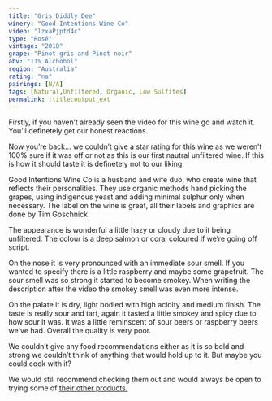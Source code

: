 ```yaml
---
title: "Gris Diddly Dee"
winery: "Good Intentions Wine Co"
video: "lzxaPjptd4c"
type: "Rosé"
vintage: "2018"
grape: "Pinot gris and Pinot noir"
abv: "11% Alchohol"
region: "Australia"
rating: "na"
pairings: [N/A]
tags: [Natural,Unfiltered, Organic, Low Sulfites]
permalink: :title:output_ext
---
```


Firstly, if you haven&rsquo;t already seen the video for this wine go and watch it. You&rsquo;ll definetely get our honest reactions.

Now you&rsquo;re back... we couldn&rsquo;t give a star rating for this wine as we weren&rsquo;t 100% sure if it was off or not as this is our first nautral unfiltered wine. If this is how it should taste it is definetely not to our liking.

Good Intentions Wine Co is a husband and wife duo, who create wine that reflects their personalities. They use organic methods hand picking the grapes, using indigenous yeast and adding minimal sulphur only when necessary. The label on the wine is great, all their labels and graphics are done by Tim Goschnick.

The appearance is wonderful a little hazy or cloudy due to it being unfiltered. The colour is a deep salmon or coral coloured if we&rsquo;re going off script.

On the nose it is very pronounced with an immediate sour smell. If you wanted to specify there is a little raspberry and maybe some grapefruit. The sour smell was so strong it started to become smokey. When writing the description after the video the smokey smell was even more intense.

On the palate it is dry, light bodied with high acidity and medium finish. The taste is really sour and tart, again it tasted a little smokey and spicy due to how sour it was. It was a little reminscent of sour beers or raspberry beers we've had. Overall the quality is very poor.

We couldn&rsquo;t give any food recommendations either as it is so bold and strong we couldn&rsquo;t think of anything that would hold up to it. But maybe you could cook with it?

We would still recommend checking them out and would always be open to trying some of <a href="https://www.goodintentionswine.co/" target="_blank" title="Good Intentions Wine">their other products.</a>